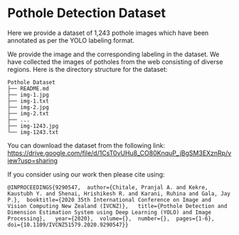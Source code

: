 # Pothole Detection Dataset

Here we provide a dataset of 1,243 pothole images which have been annotated as per the YOLO labeling format.

We provide the image and the corresponding labeling in the dataset. We have collected the images of potholes from the web consisting of diverse regions. Here is the directory structure for the dataset:

```
Pothole Dataset
├── README.md
├── img-1.jpg
├── img-1.txt
├── img-2.jpg
├── img-2.txt
├── ...
├── img-1243.jpg
└── img-1243.txt
```

You can download the dataset from the following link: https://drive.google.com/file/d/1CsT0vUHu8_CO80KnquP_jBgSM3EXznRp/view?usp=sharing

If you consider using our work then please cite using:

```
@INPROCEEDINGS{9290547,  author={Chitale, Pranjal A. and Kekre, Kaustubh Y. and Shenai, Hrishikesh R. and Karani, Ruhina and Gala, Jay P.},  booktitle={2020 35th International Conference on Image and Vision Computing New Zealand (IVCNZ)},   title={Pothole Detection and Dimension Estimation System using Deep Learning (YOLO) and Image Processing},   year={2020},  volume={},  number={},  pages={1-6},  doi={10.1109/IVCNZ51579.2020.9290547}}
```
